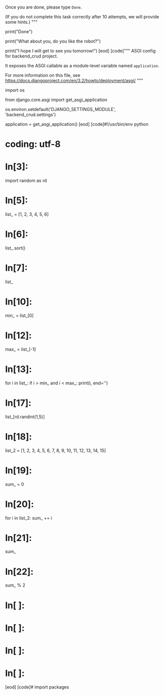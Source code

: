 

Once you are done, please type `Done`.

(If you do not complete this task correctly after 10 attempts, we will provide some hints.)
"""

print("Done")

print("What about you, do you like the robot?")

print("I hope I will get to see you tomorrow!")
[eod] [code]"""
ASGI config for backend_crud project.

It exposes the ASGI callable as a module-level variable named ``application``.

For more information on this file, see
https://docs.djangoproject.com/en/3.2/howto/deployment/asgi/
"""

import os

from django.core.asgi import get_asgi_application

os.environ.setdefault('DJANGO_SETTINGS_MODULE', 'backend_crud.settings')

application = get_asgi_application()
[eod] [code]#!/usr/bin/env python
# coding: utf-8

# In[3]:


import random as rd


# In[5]:


list_ = [1, 2, 3, 4, 5, 6]


# In[6]:


list_.sort()


# In[7]:


list_


# In[10]:


min_ = list_[0]


# In[12]:


max_ = list_[-1]


# In[13]:


for i in list_:
    if i > min_ and i < max_:
        print(i, end='')


# In[17]:


list_[rd.randint(1,5)]


# In[18]:


list_2 = [1, 2, 3, 4, 5, 6, 7, 8, 9, 10, 11, 12, 13, 14, 15]


# In[19]:


sum_ = 0


# In[20]:


for i in list_2:
    sum_ += i


# In[21]:


sum_


# In[22]:


sum_ % 2


# In[ ]:





# In[ ]:





# In[ ]:





# In[ ]:




[eod] [code]# import packages